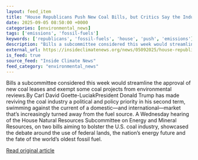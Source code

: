 ```yaml
---
layout: feed_item
title: "House Republicans Push New Coal Bills, but Critics Say the Industry’s Decline Can’t Be Reversed"
date: 2025-09-05 08:50:00 +0000
categories: [environmental_news]
tags: ['emissions', 'fossil-fuels']
keywords: ['republicans', 'fossil-fuels', 'house', 'push', 'emissions']
description: "Bills a subcommittee considered this week would streamline the approval of new coal leases and exempt some coal projects from environmental reviews"
external_url: https://insideclimatenews.org/news/05092025/house-republicans-push-new-coal-bills/
is_feed: true
source_feed: "Inside Climate News"
feed_category: "environmental_news"
---
```


Bills a subcommittee considered this week would streamline the approval of new coal leases and exempt some coal projects from environmental reviews.By Carl David Goette-LuciakPresident Donald Trump has made reviving the coal industry a political and policy priority in his second term, swimming against the current of a domestic—and international—market that’s increasingly turned away from the fuel source. A Wednesday hearing of the House Natural Resources Subcommittee on Energy and Mineral Resources, on two bills aiming to bolster the U.S. coal industry, showcased the debate around the use of federal lands, the nation’s energy future and the fate of the world’s oldest fossil fuel.&nbsp;

[Read original article](https://insideclimatenews.org/news/05092025/house-republicans-push-new-coal-bills/)
